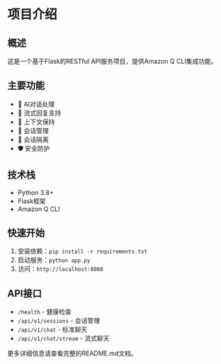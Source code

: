 # 项目介绍

## 概述
这是一个基于Flask的RESTful API服务项目，提供Amazon Q CLI集成功能。

## 主要功能
- 🤖 AI对话处理
- 🔄 流式回复支持
- 💬 上下文保持
- 🔧 会话管理
- 📁 会话隔离
- 🛡️ 安全防护

## 技术栈
- Python 3.8+
- Flask框架
- Amazon Q CLI

## 快速开始
1. 安装依赖：`pip install -r requirements.txt`
2. 启动服务：`python app.py`
3. 访问：`http://localhost:8080`

## API接口
- `/health` - 健康检查
- `/api/v1/sessions` - 会话管理
- `/api/v1/chat` - 标准聊天
- `/api/v1/chat/stream` - 流式聊天

更多详细信息请查看完整的README.md文档。
